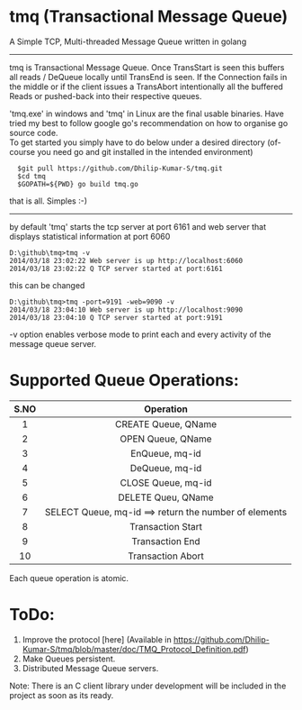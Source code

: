 tmq (Transactional Message Queue)
===

A Simple TCP, Multi-threaded Message Queue written in  golang

***********************************

tmq is Transactional Message Queue.  Once TransStart is seen this buffers all reads / DeQueue locally until TransEnd is seen.  If the Connection fails in the middle or if the client issues a TransAbort intentionally all the buffered Reads or pushed-back into their respective queues. 

'tmq.exe' in windows and 'tmq' in Linux are the final usable binaries.  Have tried my best to follow google go's recommendation on how to organise go source code.  
  To get started you simply have to do below under a desired directory (of-course you need go and git installed in the intended environment)
  
```
  $git pull https://github.com/Dhilip-Kumar-S/tmq.git  
  $cd tmq  
  $GOPATH=${PWD} go build tmq.go 
```


that is all.  Simples :-)

*********************************************************************************************************************************
by default 'tmq' starts the tcp server at port 6161 and web server that displays statistical information at port 6060

  `D:\github\tmq>tmq -v`  
  `2014/03/18 23:02:22 Web server is up http://localhost:6060`  
  `2014/03/18 23:02:22 Q TCP server started at port:6161`  


this can be changed 

  `D:\github\tmq>tmq -port=9191 -web=9090 -v`  
  `2014/03/18 23:04:10 Web server is up http://localhost:9090`  
  `2014/03/18 23:04:10 Q TCP server started at port:9191`  

-v option enables verbose mode to print each and every activity of the message queue server.


Supported Queue Operations:
===
S.NO | Operation
:--:|:---:
  1| CREATE Queue, QName 
  2| OPEN Queue, QName 
  3| EnQueue, mq-id   
  4| DeQueue, mq-id 
  5| CLOSE Queue, mq-id 
  6| DELETE Queu, QName 
  7| SELECT Queue, mq-id  ==> return the number of elements 
  8| Transaction Start 
  9| Transaction End 
  10| Transaction Abort 

Each queue operation is atomic. 



ToDo:
===
  1) Improve the protocol [here] (Available in https://github.com/Dhilip-Kumar-S/tmq/blob/master/doc/TMQ_Protocol_Definition.pdf)  
  2) Make Queues persistent.  
  3) Distributed Message Queue servers.  


Note: There is an C client library under development will be included in the project as soon as its ready.
